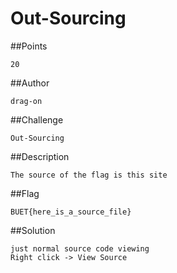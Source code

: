 # Out-Sourcing

##Points

```
20
```

##Author

```
drag-on
```

##Challenge

```
Out-Sourcing
```

##Description

```
The source of the flag is this site
```
##Flag

```
BUET{here_is_a_source_file}
```

##Solution

```
just normal source code viewing
Right click -> View Source
```
